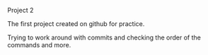 Project 2 

The first project created on github for practice.

Trying to work around with commits and checking the order of the commands and more.

